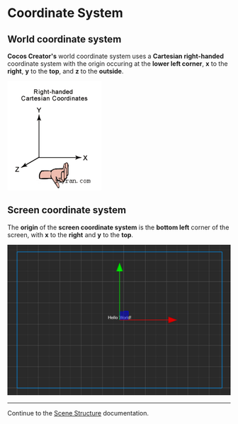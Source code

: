 # Coordinate System

## World coordinate system

__Cocos Creator's__ world coordinate system uses a __Cartesian right-handed__ coordinate system with the origin occuring at the __lower left corner__, __x__ to the __right__, __y__ to the __top__, and __z__ to the __outside__.

![right hand](coord/right_hand.png)

## Screen coordinate system

The __origin__ of the __screen coordinate system__ is the __bottom left__ corner of the screen, with __x__ to the __right__ and __y__ to the __top__.

![screen coord](coord/sscoord-01.png)

---

Continue to the [Scene Structure](scene.md) documentation.
